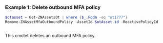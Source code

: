 ### Example 1: Delete outbound MFA policy
```powershell
$otasset = Get-ZNAssetsOt | where {$_.Fqdn -eq "ot1777"}
Remove-ZNAssetMfaOutboundPolicy -AssetId $otAsset.id -ReactivePolicyId 32951fee-7f70-4974-b90d-c50182bbdeb3
```

```output

```

This cmdlet deletes an outbound MFA policy.